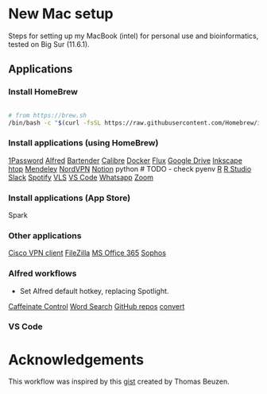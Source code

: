 # New Mac setup

Steps for setting up my MacBook (intel) for personal use and bioinformatics, tested on Big Sur (11.6.1). 

## Applications

### Install HomeBrew

```bash

# from https://brew.sh
/bin/bash -c "$(curl -fsSL https://raw.githubusercontent.com/Homebrew/install/HEAD/install.sh)"

```

### Install applications (using HomeBrew)

[1Password](https://formulae.brew.sh/cask/1password#default)
[Alfred](https://formulae.brew.sh/cask/alfred#default)
[Bartender](https://formulae.brew.sh/cask/bartender#default)
[Calibre](https://formulae.brew.sh/cask/calibre#default)
[Docker](https://formulae.brew.sh/cask/docker#default)
[Flux](https://formulae.brew.sh/cask/flux#default)
[Google Drive](https://formulae.brew.sh/cask/google-drive#default)
[Inkscape](https://formulae.brew.sh/cask/inkscape#default)
[htop](https://formulae.brew.sh/formula/htop#default)
[Mendeley](https://formulae.brew.sh/cask/mendeley#default)
[NordVPN](https://formulae.brew.sh/cask/nordvpn#default)
[Notion](https://formulae.brew.sh/cask/notion#default)
python # TODO - check pyenv
[R](https://formulae.brew.sh/formula/r#default)
[R Studio](https://formulae.brew.sh/cask/rstudio#default)
[Slack](https://formulae.brew.sh/cask/slack#default)
[Spotify](https://formulae.brew.sh/cask/spotify#default)
[VLS](https://formulae.brew.sh/cask/vlc#default)
[VS Code](https://formulae.brew.sh/cask/visual-studio-code#default)
[Whatsapp](https://formulae.brew.sh/cask/whatsapp#default)
[Zoom](https://formulae.brew.sh/cask/zoom#default)

### Install applications (App Store)

Spark

### Other applications

[Cisco VPN client](https://www.ucl.ac.uk/isd/how-to/connecting-to-ucl-vpn-macos-11big-sur)
[FileZilla](https://filezilla-project.org/download.php?type=client)
[MS Office 365](https://www.office.com/)
[Sophos](https://www.ucl.ac.uk/isd/how-to/how-to-install-sophos-for-mac)

### Alfred workflows

- Set Alfred default hotkey, replacing Spotlight. 

[Caffeinate Control](http://www.packal.org/workflow/caffeinate-control)
[Word Search](https://www.packal.org/workflow/word-search)
[GitHub repos](http://www.packal.org/workflow/github-repos)
[convert](https://github.com/deanishe/alfred-convert)

### VS Code





# Acknowledgements

This workflow was inspired by this [gist](https://gist.github.com/TomasBeuzen/31e934a6ee2f1ab06c7e477478ceeb97) created by Thomas Beuzen. 

